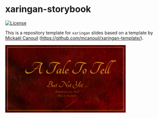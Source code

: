 
<!-- README.md is generated from README.Rmd. Please edit that file -->

# xaringan-storybook

<!-- badges: start -->

[![License](https://img.shields.io/github/license/mcanouil/xaringan-storybook)](LICENSE)
<!-- badges: end -->

This is a repository template for `xaringan` slides based on a template
by [Mickaël Canouil](https://mickael.canouil.fr/)
(<https://github.com/mcanouil/xaringan-template/>).

<a href="thumbs/title_slide.png"><img alt="Title Slide" src="thumbs/title_slide_thumb.png" width="384" height="216"></a>

